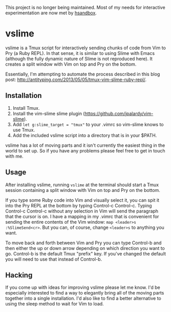 This project is no longer being maintained. Most of my needs for interactive
experimentation are now met by [hsandbox](http://labix.org/hsandbox).

vslime
======

vslime is a Tmux script for interactively sending chunks of code from Vim to Pry
(a Ruby REPL). In that sense, it is similar to using Slime with Emacs (although
the fully dynamic nature of Slime is not reproduced here). It creates a split
window with Vim on top and Pry on the bottom.

Essentially, I'm attempting to automate the process described in this blog post:
http://antityping.com/2013/05/05/tmux-vim-slime-ruby-repl/.

Installation
------------
1. Install Tmux.
2. Install the vim-slime slime plugin (https://github.com/jpalardy/vim-slime).
3. Add `let g:slime_target = "tmux"` to your .vimrc so vim-slime knows to use
   Tmux.
4. Add the included vslime script into a directory that is in your $PATH.

vslime has a lot of moving parts and it isn't currently the easiest thing in the
world to set up. So if you have any problems please feel free to get in touch
with me.

Usage
-----
After installing vslime, running `vslime` at the terminal should start a Tmux
session containing a split window with Vim on top and Pry on the bottom.

If you type some Ruby code into Vim and visually select it, you can spit it into
the Pry REPL at the bottom by typing Control-c Control-c. Typing Control-c
Control-c without any selection in Vim will send the paragraph that the cursor
is on. I have a mapping in my .vimrc that is convenient for sending the entire
contents of the Vim window: `map <leader>s :%SlimeSend<cr>`. But you can, of
course, change `<leader>s` to anything you want.

To move back and forth between Vim and Pry you can type Control-b and then
either the up or down arrow depending on which direction you want to go.
Control-b is the default Tmux "prefix" key. If you've changed the default you
will need to use that instead of Control-b.

Hacking
-------
If you come up with ideas for improving vslime please let me know. I'd be
especially interested to find a way to elegantly bring all of the moving parts
together into a single installation. I'd also like to find a better alternative
to using the sleep method to wait for Vim to load.
